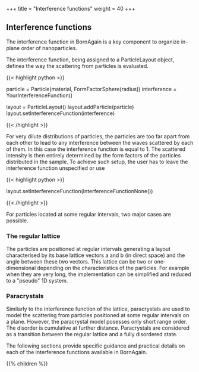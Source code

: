 +++
title = "Interference functions"
weight = 40
+++

## Interference functions

The interference function in BornAgain is a key component to organize in-plane order of nanoparticles.

The interference function, being assigned to a ParticleLayout object, defines the way the scattering from particles is evaluated.

{{< highlight python >}}

particle = Particle(material, FormFactorSphere(radius))
interference = YourInterferenceFunction()
 
layout = ParticleLayout()
layout.addParticle(particle)
layout.setInterferenceFunction(interference)

{{< /highlight >}}

For very dilute distributions of particles, the particles are too far apart from each other to lead to any interference between the waves scattered by each of them. In this case the interference function is equal to 1. The scattered intensity is then entirely determined by the form factors of the particles distributed in the sample. To achieve such setup, the user has to leave the interference function unspecified or use

{{< highlight python >}}

layout.setInterferenceFunction(InterferenceFunctionNone())

{{< /highlight >}}

For particles located at some regular intervals, two major cases are possible.

### The regular lattice

The particles are positioned at regular intervals generating a layout characterised by its base lattice vectors a and b (in direct space) and the angle between these two vectors. This lattice can be two or one-dimensional depending on the characteristics of the particles. For example when they are very long, the implementation can be simplified and reduced to a "pseudo" 1D system.

### Paracrystals

Similarly to the interference function of the lattice, paracrystals are used to model the scattering from particles positioned at some regular intervals on a plane. However, the paracrystal model posesses only short range order. The disorder is cumulative at further distance. Paracrystals are considered as a transition between the regular lattice and a fully disordered state.

The following sections provide specific guidance and practical details on each of the interference functions available in BornAgain.

{{% children  %}}

